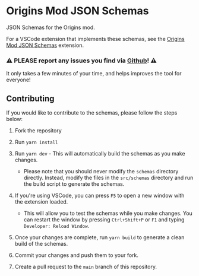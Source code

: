 # Origins Mod JSON Schemas

JSON Schemas for the Origins mod.

For a VSCode extension that implements these schemas, see the [Origins Mod JSON Schemas](https://marketplace.visualstudio.com/items?itemName=SnaveSutit.origins-mod-helper) extension.

### ⚠️ PLEASE report any issues you find via [Github](https://github.com/SnaveSutit/origins-mod-json-schemas/issues/)! ⚠️

It only takes a few minutes of your time, and helps improves the tool for everyone!

## Contributing

If you would like to contribute to the schemas, please follow the steps below:

1. Fork the repository
2. Run `yarn install`
3. Run `yarn dev` - This will automatically build the schemas as you make changes.

   - Please note that you should never modify the `schemas` directory directly. Instead, modify the files in the `src/schemas` directory and run the build script to generate the schemas.

4. If you're using VSCode, you can press `F5` to open a new window with the extension loaded.

   - This will allow you to test the schemas while you make changes. You can restart the window by pressing `Ctrl+Shift+P` or `F1` and typing `Developer: Reload Window`.

5. Once your changes are complete, run `yarn build` to generate a clean build of the schemas.
6. Commit your changes and push them to your fork.
7. Create a pull request to the `main` branch of this repository.
